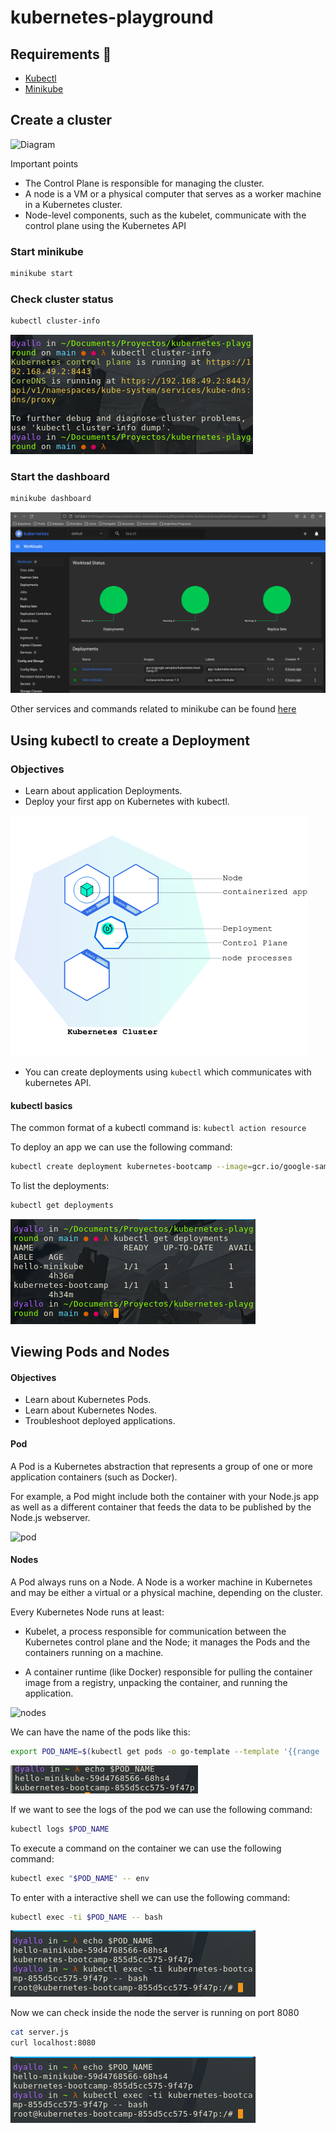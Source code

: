 # kubernetes-playground

## Requirements 🧰

- [Kubectl](https://kubernetes.io/docs/tasks/tools/#kubectl) 
- [Minikube](https://minikube.sigs.k8s.io/docs/start/)

## Create a cluster

![Diagram](https://d33wubrfki0l68.cloudfront.net/283cc20bb49089cb2ca54d51b4ac27720c1a7902/34424/docs/tutorials/kubernetes-basics/public/images/module_01_cluster.svg)

Important points

- The Control Plane is responsible for managing the cluster.
- A node is a VM or a physical computer that serves as a worker machine in a Kubernetes cluster.
- Node-level components, such as the kubelet, communicate with the control plane using the Kubernetes API

### Start minikube

```bash
minikube start
```

### Check cluster status

```bash
kubectl cluster-info
```

![cluster-info](./assets/cluster-info.png)

### Start the dashboard

```bash
minikube dashboard
```

![dashboard](./assets/dashboard.png)

Other services and commands related to minikube can be found [here](https://minikube.sigs.k8s.io/docs/start/)

## Using kubectl to create a Deployment

### Objectives

- Learn about application Deployments.
- Deploy your first app on Kubernetes with kubectl.

![diagram](./assets/diagram-deployment.png)

- You can create deployments using `kubectl` which communicates with kubernetes API.

#### kubectl basics

The common format of a kubectl command is: `kubectl action resource`

To deploy an app we can use the following command:

```bash
kubectl create deployment kubernetes-bootcamp --image=gcr.io/google-samples/kubernetes-bootcamp:v1
```

To list the deployments:

```bash
kubectl get deployments
```

![deployments](./assets/deployments.png)

## Viewing Pods and Nodes

#### Objectives

- Learn about Kubernetes Pods.
- Learn about Kubernetes Nodes.
- Troubleshoot deployed applications.

#### Pod

A Pod is a Kubernetes abstraction that represents a group of one or more application containers (such as Docker).

For example, a Pod might include both the container with your Node.js app as well as a different container that feeds the data to be published by the Node.js webserver.

![pod](https://d33wubrfki0l68.cloudfront.net/fe03f68d8ede9815184852ca2a4fd30325e5d15a/98064/docs/tutorials/kubernetes-basics/public/images/module_03_pods.svg)

#### Nodes

A Pod always runs on a Node. A Node is a worker machine in Kubernetes and may be either a virtual or a physical machine, depending on the cluster.

Every Kubernetes Node runs at least:

- Kubelet, a process responsible for communication between the Kubernetes control plane and the Node; it manages the Pods and the containers running on a machine.

- A container runtime (like Docker) responsible for pulling the container image from a registry, unpacking the container, and running the application.

![nodes](https://d33wubrfki0l68.cloudfront.net/5cb72d407cbe2755e581b6de757e0d81760d5b86/a9df9/docs/tutorials/kubernetes-basics/public/images/module_03_nodes.svg)

We can have the name of the pods like this:

```bash
export POD_NAME=$(kubectl get pods -o go-template --template '{{range .items}}{{.metadata.name}}{{"\n"}}{{end}}')
```

![pods_name](./assets/pods_name.png)

If we want to see the logs of the pod we can use the following command:

```bash
kubectl logs $POD_NAME
```

To execute a command on the container we can use the following command:

```bash
kubectl exec "$POD_NAME" -- env
```

To enter with a interactive shell we can use the following command:

```bash
kubectl exec -ti $POD_NAME -- bash
```

![bash](./assets/bash.png)

Now we can check inside the node the server is running on port 8080

```bash
cat server.js
curl localhost:8080
```

![server](./assets/server.png)